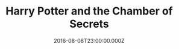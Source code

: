---
title: "Harry Potter and the Chamber of Secrets"
year: 2002
date: 2016-08-08T23:00:00.000Z
permalink: /almanac/movies/2016-08-09-harry-potter-and-the-chamber-of-secrets/index.html
rating: 3
tmdbid: 672
---